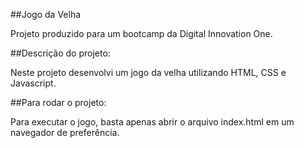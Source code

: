 ##Jogo da Velha

Projeto produzido para um bootcamp da Digital Innovation One.

##Descrição do projeto: 

Neste projeto desenvolvi um jogo da velha utilizando HTML, CSS e Javascript.

##Para rodar o projeto:

Para executar o jogo, basta apenas abrir o arquivo index.html em um navegador de preferência.
